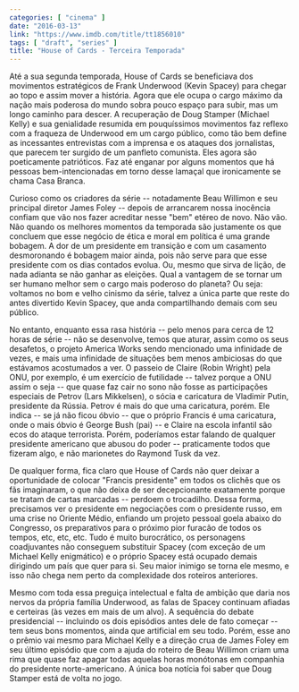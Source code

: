 ```yaml
---
categories: [ "cinema" ]
date: "2016-03-13"
link: "https://www.imdb.com/title/tt1856010"
tags: [ "draft", "series" ]
title: "House of Cards - Terceira Temporada"
---
```

Até a sua segunda temporada, House of Cards se beneficiava dos movimentos estratégicos de Frank Underwood (Kevin Spacey) para chegar ao topo e assim mover a história. Agora que ele ocupa o cargo máximo da nação mais poderosa do mundo sobra pouco espaço para subir, mas um longo caminho para descer. A recuperação de Doug Stamper (Michael Kelly) e sua genialidade resumida em pouquíssimos movimentos faz reflexo com a fraqueza de Underwood em um cargo público, como tão bem define as incessantes entrevistas com a imprensa e os ataques dos jornalistas, que parecem ter surgido de um panfleto comunista. Eles agora são poeticamente patrióticos. Faz até enganar por alguns momentos que há pessoas bem-intencionadas em torno desse lamaçal que ironicamente se chama Casa Branca.

Curioso como os criadores da série -- notadamente Beau Willimon e seu principal diretor James Foley -- depois de arrancarem nossa inocência confiam que vão nos fazer acreditar nesse "bem" etéreo de novo. Não vão. Não quando os melhores momentos da temporada são justamente os que concluem que esse negócio de ética e moral em política é uma grande bobagem. A dor de um presidente em transição e com um casamento desmoronando é bobagem maior ainda, pois não serve para que esse presidente com os dias contados evolua. Ou, mesmo que sirva de lição, de nada adianta se não ganhar as eleições. Qual a vantagem de se tornar um ser humano melhor sem o cargo mais poderoso do planeta? Ou seja: voltamos no bom e velho cinismo da série, talvez a única parte que reste do antes divertido Kevin Spacey, que anda compartilhando demais com seu público.

No entanto, enquanto essa rasa história -- pelo menos para cerca de 12 horas de série -- não se desenvolve, temos que aturar, assim como os seus desafetos, o projeto America Works sendo mencionado uma infinidade de vezes, e mais uma infinidade de situações bem menos ambiciosas do que estávamos acostumados a ver. O passeio de Claire (Robin Wright) pela ONU, por exemplo, é um exercício de futilidade -- talvez porque a ONU assim o seja -- que quase faz cair no sono não fosse as participações especiais de Petrov (Lars Mikkelsen), o sócia e caricatura de Vladimir Putin, presidente da Rússia. Petrov é mais do que uma caricatura, porém. Ele indica -- se já não ficou óbvio -- que o próprio Francis é uma caricatura, onde o mais óbvio é George Bush (pai) -- e Claire na escola infantil são ecos do ataque terrorista. Porém, poderíamos estar falando de qualquer presidente americano que abusou do poder -- praticamente todos que fizeram algo, e não marionetes do Raymond Tusk da vez. 

De qualquer forma, fica claro que House of Cards não quer deixar a oportunidade de colocar "Francis presidente" em todos os clichês que os fãs imaginaram, o que não deixa de ser decepcionante exatamente porque se tratam de cartas marcadas -- perdoem o trocadilho. Dessa forma, precisamos ver o presidente em negociações com o presidente russo, em uma crise no Oriente Médio, enfiando um projeto pessoal goela abaixo do Congresso, os preparativos para o próximo pior furacão de todos os tempos, etc, etc, etc. Tudo é muito burocrático, os personagens coadjuvantes não conseguem substituir Spacey (com exceção de um Michael Kelly enigmático) e o próprio Spacey está ocupado demais dirigindo um país que quer para si. Seu maior inimigo se torna ele mesmo, e isso não chega nem perto da complexidade dos roteiros anteriores.

Mesmo com toda essa preguiça intelectual e falta de ambição que daria nos nervos da própria família Underwood, as falas de Spacey continuam afiadas e certeiras (às vezes em mais de um alvo). A sequência do debate presidencial -- incluindo os dois episódios antes dele de fato começar -- tem seus bons momentos, ainda que artificial em seu todo. Porém, esse ano o prêmio vai mesmo para Michael Kelly e a direção crua de James Foley em seu último episódio que com a ajuda do roteiro de Beau Willimon criam uma rima que quase faz apagar todas aquelas horas monótonas em companhia do presidente norte-americano. A única boa notícia foi saber que Doug Stamper está de volta no jogo.
